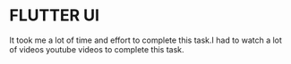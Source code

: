 # FLUTTER UI
<p>It took me a lot of time and effort to complete this task.I had to watch a lot of videos youtube videos to complete this task.  </p>
